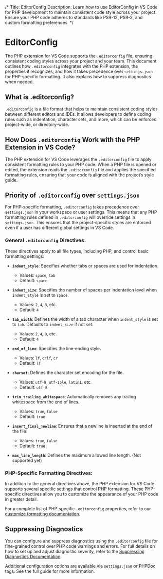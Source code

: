 /*
Title: EditorConfig
Description: Learn how to use EditorConfig in VS Code for PHP development to maintain consistent code style across your project. Ensure your PHP code adheres to standards like PSR-12, PSR-2, and custom formatting preferences.
*/

# EditorConfig

The PHP extension for VS Code supports the `.editorconfig` file, ensuring consistent coding styles across your project and your team. This document outlines how `.editorconfig` integrates with the PHP extension, the properties it recognizes, and how it takes precedence over `settings.json` for PHP-specific formatting. It also explains how to suppress diagnostics when needed.

## What is .editorconfig?

`.editorconfig` is a file format that helps to maintain consistent coding styles between different editors and IDEs. It allows developers to define coding rules such as indentation, character sets, and more, which can be enforced project-wide, or directory-wide.

## How Does `.editorconfig` Work with the PHP Extension in VS Code?

The PHP extension for VS Code leverages the `.editorconfig` file to apply consistent formatting rules to your PHP code. When a PHP file is opened or edited, the extension reads the `.editorconfig` file and applies the specified formatting rules, ensuring that your code is aligned with the project’s style guide.

## Priority of `.editorconfig` over `settings.json`

For PHP-specific formatting, `.editorconfig` takes precedence over `settings.json` in your workspace or user settings. This means that any PHP formatting rules defined in `.editorconfig` will override settings in `settings.json`. This ensures that the project-specific styles are enforced even if a user has different global settings in VS Code.

### General `.editorconfig` Directives:
These directives apply to all file types, including PHP, and control basic formatting settings:

- **`indent_style`**: Specifies whether tabs or spaces are used for indentation.
  - Values: `space`, `tab`
  - Default: `space`

- **`indent_size`**: Specifies the number of spaces per indentation level when `indent_style` is set to `space`.
  - Values: `2`, `4`, `8`, etc.
  - Default: `4`

- **`tab_width`**: Defines the width of a tab character when `indent_style` is set to `tab`. Defaults to `indent_size` if not set.
  - Values: `2`, `4`, `8`, etc.
  - Default: `4`

- **`end_of_line`**: Specifies the line-ending style.
  - Values: `lf`, `crlf`, `cr`
  - Default: `lf`

- **`charset`**: Defines the character set encoding for the file.
  - Values: `utf-8`, `utf-16le`, `latin1`, etc.
  - Default: `utf-8`

- **`trim_trailing_whitespace`**: Automatically removes any trailing whitespace from the end of lines.
  - Values: `true`, `false`
  - Default: `true`

- **`insert_final_newline`**: Ensures that a newline is inserted at the end of the file.
  - Values: `true`, `false`
  - Default: `true`

- **`max_line_length`**: Defines the maximum allowed line length. (Not supported yet)

### PHP-Specific Formatting Directives:

In addition to the general directives above, the PHP extension for VS Code supports several specific settings that control PHP formatting. These PHP-specific directives allow you to customize the appearance of your PHP code in greater detail.

For a complete list of PHP-specific `.editorconfig` properties, refer to our [customize formatting documentation](https://docs.devsense.com/en/vscode/editor/customize-formatting).

## Suppressing Diagnostics

You can configure and suppress diagnostics using the `.editorconfig` file for fine-grained control over PHP code warnings and errors. For full details on how to set up and adjust diagnostic severity, refer to the [Suppressing Diagnostics Documentation](https://docs.devsense.com/en/vscode/problems/suppressing-diagnostics).

Additional configuration options are available via `settings.json` or PHPDoc tags. See the full guide for more information.
